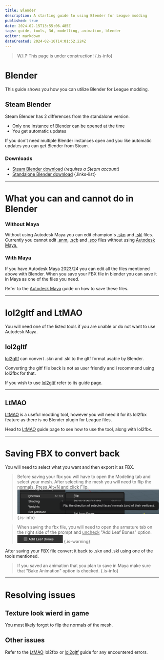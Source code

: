 ```yaml
---
title: Blender
description: A starting guide to using Blender for League modding
published: true
date: 2024-02-15T13:55:06.485Z
tags: guide, tools, 3d, modelling, animation, blender
editor: markdown
dateCreated: 2024-02-10T14:01:52.224Z
---
```


>W.I.P
This page is under construction!
{.is-info}
# Blender
This guide shows you how you can utilize Blender for League modding.
## Steam Blender
<!--IF ANYONE IS EDITING/UPDATING THIS PAGE PLEASE UPDATE THE THINGS MENTIONED IN THE OTHER COMMENTS IN HERE-->
Steam Blender has 2 differences from the standalone version.
- Only one instance of Blender can be opened at the time
- You get automatic updates

If you don't need multiple Blender instances open and you like automatic updates you can get Blender from Steam.

### Downloads
- <a href="https://store.steampowered.com/app/365670/Blender/">Steam Blender download</a> (*requires a Steam account*)
- <a href="https://www.blender.org/download/">Standalone Blender download</a>
{.links-list}

---
# What you can and cannot do in Blender
### Without Maya
<!--ADD EXAMPLES OF ALL MENTIONED FILES AS SCREENSHOTS, CROSS OUT ONES YOU CANT DO IN BLENDER-->
Without using Autodesk Maya you can edit champion's <a href="/en/specific-guide/filetypes#skn">.skn</a> and [.skl](/en/specific-guide/filetypes#skl) files.
Currently you cannot edit <a href="/en/specific-guide/filetypes#anm">.anm</a>, <a href="/en/specific-guide/filetypes#scb">.scb</a> and <a href="/en/specific-guide/filetypes#sco">.sco</a> files without using <a href="/core-guides/tools-landing/maya">Autodesk Maya.</a>
  <!--ADD LINKS FOR WORDS THAT NEED TO BE LINKED, FILES AND MAYA-->
### With Maya
If you have Autodesk Maya 2023/24 you can edit all the files mentioned above with Blender.
When you save your FBX file in blender you can save it in Maya as one of the files you need.

Refer to the <a href="/core-guides/tools-landing/maya">Autodesk Maya</a> guide on how to save these files.
<!--ADD LINKS WHERE NEEDED-->
---
# lol2gltf and LtMAO
You will need one of the listed tools if you are unable or do not want to use Autodesk Maya.
## lol2gltf
[lol2gltf](/core-guides/tools/lol2gltf) can convert .skn and .skl to the gltf format usable by Blender.

Converting the gltf file back is not as user friendly and i recommend using lol2fbx for that.

If you wish to use [lol2gltf](/core-guides/tools/lol2gltf) refer to its guide page.
<!--ADD LINKS TO EVERYTHING THAT NEEDS TO BE LINKED-->

---

## LtMAO
<!--CHANGE THE LTMAO LINK IF THE PAGE GETS MADE WITH A DIFFERENT LINK-->
<a href="/core-guides/tools/LtMAO">LtMAO</a> is a useful modding tool, however you will need it for its lol2fbx feature as there is no Blender plugin for League files.

Head to <a href="/core-guides/tools/LtMAO">LtMAO</a> guide page to see how to use the tool, along with lol2fbx.

---
# Saving FBX to convert back
You will need to select what you want and then export it as FBX.
>Before saving your fbx you will have to open the Modeling tab and select your mesh.
>After selecting the mesh you will need to flip the normals. Press Alt+N and click Flip.
>![normalsflipp.png](/user-pictures/bud/normalsflipp.png)
>{.is-info}

>When saving the fbx file, you will need to open the armature tab on the right side of the prompt and <ins>uncheck</ins> "Add Leaf Bones" option.
>![leaf-bones.png](/user-pictures/bud/leaf-bones.png)
>{.is-warning}
  
After saving your FBX file convert it back to .skn and .skl using one of the tools mentioned.

  >If you saved an animation that you plan to save in Maya make sure that "Bake Animation" option is checked.
>{.is-info}
  
---
  
 # Resolving issues
  ## Texture look wierd in game
 You most likely forgot to flip the normals of the mesh.
  ## Other issues
  Refer to the <a href="/core-guides/tools/LtMAO">LtMAO</a> lol2fbx or <a href="/core-guides/tools/lol2gltf">lol2gltf</a> guide for any encountered errors.
  <!--ADD LINKS TO STUFF-->
  
  
